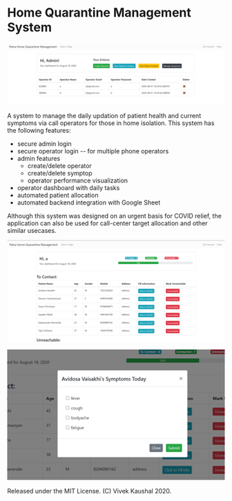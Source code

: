 # Home Quarantine Management System

![Admin Dashboard](images/1.png)

A system to manage the daily updation of patient health and current symptoms via call operators for those in home isolation. This system has the following features:
- secure admin login
- secure operator login -- for multiple phone operators
- admin features
    - create/delete operator
    - create/delete symptop
    - operator performance visualization
- operator dashboard with daily tasks
- automated patient allocation
- automated backend integration with Google Sheet

Although this system was designed on an urgent basis for COVID relief, the application can also be used for call-center target allocation and other similar usecases.

![Operator Dashboard](images/2.png)

![Operator Dashboard](images/3.png)

Released under the MIT License. (C) Vivek Kaushal 2020.

